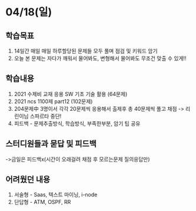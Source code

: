 # 04/18(일)
## 학습목표
1. 14일간 매일 매일 하루할당된 문제들 모두 풀며 점검 및 키워드 암기
2. 오늘 본 문제는 자다가 깨워서 물어봐도, 변형해서 물어봐도 무조건 맞출 수 있게!! 

## 학습내용
1. 2021 수제비 교재 응용 SW 기초 기술 활용 (64문제)
2. 2021 ncs 1100제 part12 (102문제)
3. 204문제中 3명이서 각각 20문제씩 응용해서 출제후 총 40문제씩 풀고 채점  -> 리린이님 스파르타 중단!  
4. 피드백 - 문제추출방식, 학습방식, 부족한부분, 암기 팁 공유 

## 스터디원들과 묻답 및 피드백
->금일은 피드백x(시간이 오래걸려 채점 후 모르는문제 질의응답만)


## 어려웠던 내용
1. 서술형 - Saas, 텍스트 마이닝, i-node
2. 단답형 - ATM, OSPF, RR